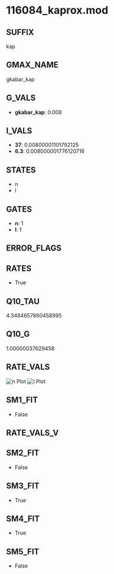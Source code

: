 # 116084_kaprox.mod

## SUFFIX

kap

## GMAX_NAME

gkabar_kap

## G_VALS

- **gkabar_kap**: 0.008

## I_VALS

- **37**: 0.00800001101792125
- **6.3**: 0.008000001776120716

## STATES

- n
- l

## GATES

- **n**: 1
- **l**: 1

## ERROR_FLAGS


## RATES

- True

## Q10_TAU

4.3484657860458995

## Q10_G

1.00000037629458

## RATE_VALS

![n Plot](/Users/pbozelos/Dropbox/icg-Chai-Panos/supermodels/output_markdown_files/K/116084_kaprox.mod/images/n.png)
![l Plot](/Users/pbozelos/Dropbox/icg-Chai-Panos/supermodels/output_markdown_files/K/116084_kaprox.mod/images/l.png)

## SM1_FIT

- False

## RATE_VALS_V

## SM2_FIT

- False

## SM3_FIT

- True

## SM4_FIT

- True

## SM5_FIT

- False

